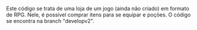 Este código se trata de uma loja de um jogo (ainda não criado) em formato de RPG. Nele, é possível comprar itens para se equipar e poções.
O código se encontra na branch "developv2".